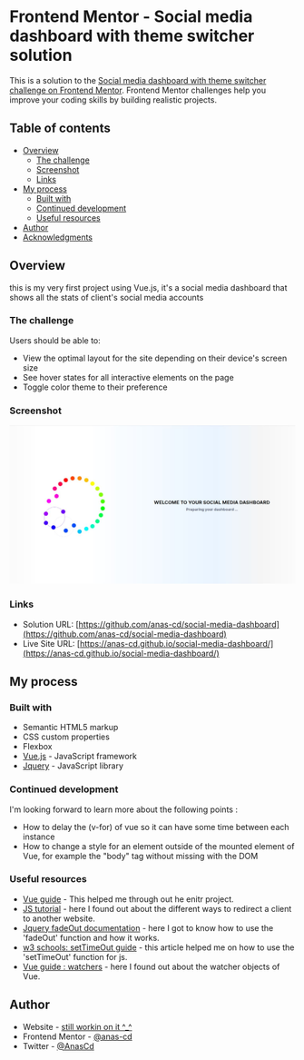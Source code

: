 # Frontend Mentor - Social media dashboard with theme switcher solution

This is a solution to the [Social media dashboard with theme switcher challenge on Frontend Mentor](https://www.frontendmentor.io/challenges/social-media-dashboard-with-theme-switcher-6oY8ozp_H). Frontend Mentor challenges help you improve your coding skills by building realistic projects. 

## Table of contents

- [Overview](#overview)
  - [The challenge](#the-challenge)
  - [Screenshot](#screenshot)
  - [Links](#links)
- [My process](#my-process)
  - [Built with](#built-with)
  - [Continued development](#continued-development)
  - [Useful resources](#useful-resources)
- [Author](#author)
- [Acknowledgments](#acknowledgments)


## Overview
this is my very first project using Vue.js, it's a social media dashboard that shows all the stats of client's social media accounts 
### The challenge

Users should be able to:

- View the optimal layout for the site depending on their device's screen size
- See hover states for all interactive elements on the page
- Toggle color theme to their preference

### Screenshot

![](/images/completed.JPG)

### Links

- Solution URL: [https://github.com/anas-cd/social-media-dashboard](https://github.com/anas-cd/social-media-dashboard)
- Live Site URL: [https://anas-cd.github.io/social-media-dashboard/](https://anas-cd.github.io/social-media-dashboard/)

## My process

### Built with

- Semantic HTML5 markup
- CSS custom properties
- Flexbox
- [Vue.js](https://vuejs.org/) - JavaScript framework
- [Jquery](https://jquery.com/) -  JavaScript library





### Continued development

I'm looking forward to learn more about the following points : 

- How to delay the (v-for) of vue so it can have some time between each instance
- How to change a style for an element outside of the mounted element of Vue, for example the "body" tag without missing with the DOM 

### Useful resources

- [Vue guide](https://v3.vuejs.org/guide/introduction.html) - This helped me through out he enitr project.
- [JS tutorial](https://www.javascripttutorial.net/javascript-bom/javascript-redirect/) - here I found out about the different ways to redirect a client to another website.
- [Jquery fadeOut documentation](https://api.jquery.com/fadeout/) - here I got to know how to use the 'fadeOut' function and how it works.
- [w3 schools: setTimeOut guide](https://www.w3schools.com/jsreF/met_win_settimeout.asp) - this article helped me on how to use the 'setTimeOut' function for js.
- [Vue guide : watchers](https://v3.vuejs.org/guide/computed.html#computed-vs-watched-property) - here I found out about the watcher objects of Vue.


## Author

- Website - [still workin on it ^_^](https://anas-cd.github.io/)
- Frontend Mentor - [@anas-cd](https://www.frontendmentor.io/profile/anas-cd)
- Twitter - [@AnasCd](https://twitter.com/AnasCd)

